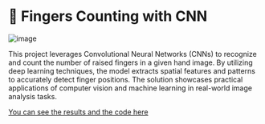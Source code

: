 # 🤚 Fingers Counting with CNN

![image](https://github.com/user-attachments/assets/aa14546d-e05c-457d-95f7-971d6c0bc3a0)

This project leverages Convolutional Neural Networks (CNNs) to recognize and count the number of raised fingers in a given hand image. By utilizing deep learning techniques, the model extracts spatial features and patterns to accurately detect finger positions. The solution showcases practical applications of computer vision and machine learning in real-world image analysis tasks.

[You can see the results and the code here](https://www.kaggle.com/code/sdavibl/reconhecimento-de-m-o)
